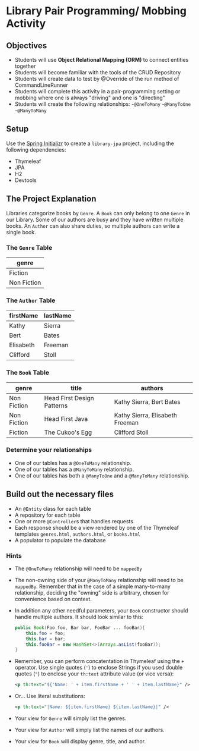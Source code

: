# Library Pair Programming/ Mobbing Activity

## Objectives

- Students will use **Object Relational Mapping (ORM)** to connect entities together 
- Students will become familiar with the tools of the CRUD Repository
- Students will create data to test by @Override of the run method of CommandLineRunner
- Students will complete this activity in a pair-programming setting or mobbing where one is always "driving" and one is "directing"
- Students will create the following relationships:
  -`@OneToMany`
  -`@ManyToOne`
  -`@ManyToMany`


## Setup

Use the [Spring Initializr](https://start.spring.io) to create a `library-jpa` project, including the following dependencies:
- Thymeleaf
- JPA
- H2
- Devtools

## The Project Explanation

Libraries categorize books by `Genre`. A `Book` can only belong to one `Genre` in our Library. Some of our authors are busy and they have written multiple books. An `Author` can also share duties, so multiple authors can write a single book. 

### The `Genre` Table

|genre|
|----|
|Fiction|
|Non Fiction|

### The `Author` Table

|firstName|lastName|
|----|--------|
|Kathy|Sierra|
|Bert|Bates|
|Elisabeth|Freeman|
|Clifford|Stoll|

### The `Book` Table

|genre|title|authors|
|----|--------|---|
|Non Fiction|Head First Design Patterns|Kathy Sierra, Bert Bates|
|Non Fiction|Head First Java|Kathy Sierra, Elisabeth Freeman|
|Fiction|The Cukoo's Egg|Clifford Stoll|

### Determine your relationships

- One of our tables has a `@OneToMany` relationship.
- One of our tables has a `@ManyToMany` relationship.
- One of our tables has both a `@ManyToOne` and a `@ManyToMany` relationship.

## Build out the necessary files

- An `@Entity` class for each table
- A repository for each table
- One or more `@Controller`s that handles requests
- Each response should be a view rendered by one of the Thymeleaf templates `genres.html`, `authors.html`, or `books.html`
- A populator to populate the database

### Hints

- The `@OneToMany` relationship will need to be `mappedBy`
- The non-owning side of your `@ManyToMany` relationship will need to be `mappedBy`. Remember that in the case of a simple many-to-many relationship, deciding the "owning" side is arbitrary, chosen for convenience based on context.
- In addition any other needful parameters, your `Book` constructor should handle multiple authors. It should look similar to this:

  ```java
  public Book(Foo foo, Bar bar, FooBar ... fooBar){
      this.foo = foo;
      this.bar = bar;
      this.fooBar = new HashSet<>(Arrays.asList(fooBar));
  }
  ```
- Remember, you can perform concatentation in Thymeleaf using the `+` operator. Use single quotes (`'`) to enclose Strings if you used double quotes (`"`) to enclose your `th:text` attribute value (or vice versa):
  ```xml
  <p th:text="${'Name: ' + item.firstName + ' ' + item.lastName}" />
  ```
- Or… Use literal substitutions:
  ```xml
  <p th:text="|Name: ${item.firstName} ${item.lastName}|" />
  ```

- Your view for `Genre` will simply list the genres.
- Your view for `Author` will simply list the names of our authors.
- Your view for `Book` will display genre, title, and author.